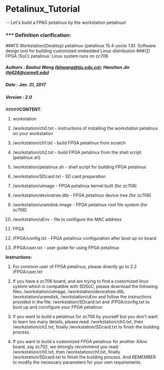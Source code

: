 # Petalinux_Tutorial
-- Let's build a FPAG petalinux by the workstation petalinux!
### *** Definition clarification:
###(1) Workstation(Desktop) petalinux (petalinux 15.4-yocto 1.8): Software design tool for building customized embedded Linux distribution
###(2) FPGA (SoC) petalinux: Linux system runs on zc706

##### Authors : Baohui Wang (bhwang@tju.edu.cn); Hanchen Jin (hj424@cornell.edu)
##### Date    : Jan. 31, 2017
##### Version : 2.0
#####**CONTENT**:
1. workstation
  1. /workstation/ch0.txt - instructions of installing the workstation petalinux on your workstation
  2. /workstation/ch1.txt - build FPGA petalinux from scratch 
  2. /workstation/ch2.txt - build FPGA petalinux from the shell script (petalinux.sh)
  3. /workstation/petalinux.sh - shell script for building FPGA petalinux
  4. /workstation/SDcard.txt - SD card preparation 
  5. /workstation/uImage - FPGA petalinux kernel built (for zc706)
  6. /workstation/devicetree.dtb - FPGA petalinux device tree (for zc706)
  7. /workstation/uramdisk.image - FPGA petalinux root file system (for zc706)
  8. /workstation/uEnv - file to configure the MAC address

2. FPGA
  1. /FPGA/config.txt - FPGA petalinux configuration after boot up on board
  2. /FPGA/user.txt - user guide for using FPGA petalinux

******Instructions******:

1. For common user of FPGA petalinux, please directly go to 2.2 /FPGA/user.txt

2. If you have a zc706 board, and are trying to find a customized linux system which is compatible with SDSoC, please download the following files: /workstation/uImage, /workstation/devicetree.dtb, /workstation/uramdisk, /workstation/uEnv and follow the instructions provided in the file: /workstation/SDcard.txt and /FPGA/config.txt to boot up and cocnfigure your FPGA petalinux

3. If you want to build a petalinux for zc706 by yourself but you don't want to learn too many details, please read: /workstation/ch0.txt, then /workstation/ch2.txt, finally /workstation/SDcard.txt to finish the building process.

4. If you want to build a customized FPGA petalinux for another Xilinx board, say zc702, we strongly recommend you read: /workstation/ch0.txt, then /workstation/ch1.txt, finally /workstation/SDcard.txt to finish the building process. And REMEMBER to modify the necessary parameters for your own requirements.
